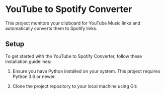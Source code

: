 # YouTube to Spotify Converter

This project monitors your clipboard for YouTube Music links and automatically converts them to Spotify links.

## Setup

To get started with the YouTube to Spotify Converter, follow these installation guidelines:

1. Ensure you have Python installed on your system. This project requires Python 3.6 or newer.

2. Clone the project repository to your local machine using Git:
